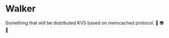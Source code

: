 # Walker

Something that will be distributed KVS based on memcached protocol. :metal: :alien: :metal:
